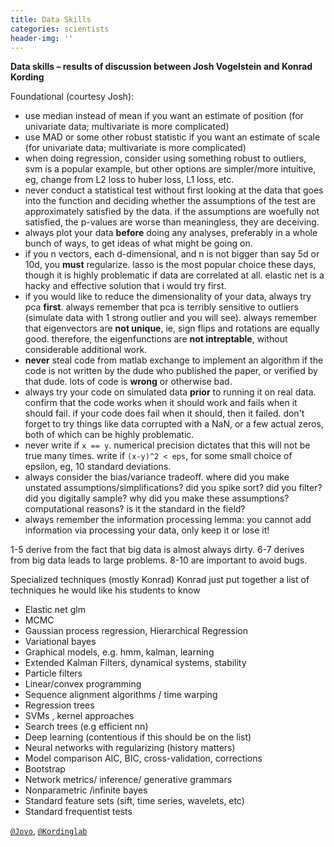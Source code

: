 ```yaml
---
title: Data Skills
categories: scientists
header-img: ''
---
```


**Data skills – results of discussion between Josh Vogelstein and Konrad Kording**

Foundational (courtesy Josh):

  - use median instead of mean if you want an estimate of position (for univariate data; multivariate is more complicated)
  - use MAD or some other robust statistic if you want an estimate of scale (for univariate data; multivariate is more complicated)
  - when doing regression, consider using something robust to outliers, svm is a popular example, but other options are simpler/more intuitive, eg, change from L2 loss to huber loss, L1 loss, etc.
  - never conduct a statistical test without first looking at the data that goes into the function and deciding whether the assumptions of the test are approximately satisfied by the data. if the assumptions are woefully not satisfied, the p-values are worse than meaningless, they are deceiving.
  - always plot your data **before** doing any analyses, preferably in a whole bunch of ways, to get ideas of what might be going on.
  - if you n vectors, each d-dimensional, and n is not bigger than say 5d or 10d, you **must** regularize. lasso is the most popular choice these days, though it is highly problematic if data are correlated at all. elastic net is a hacky and effective solution that i would try first.
  - if you would like to reduce the dimensionality of your data, always try pca **first**. always remember that pca is terribly sensitive to outliers (simulate data with 1 strong outlier and you will see). always remember that eigenvectors are **not unique**, ie, sign flips and rotations are equally good. therefore, the eigenfunctions are **not intreptable**, without considerable additional work.
  - **never** steal code from matlab exchange to implement an algorithm if the code is not written by the dude who published the paper, or verified by that dude. lots of code is **wrong** or otherwise bad.
  - always try your code on simulated data **prior** to running it on real data. confirm that the code works when it should work and fails when it should fail. if your code does fail when it should, then it failed. don't forget to try things like data corrupted with a NaN, or a few actual zeros, both of which can be highly problematic.
  - never write if `x == y`. numerical precision dictates that this will not be true many times. write if `(x-y)^2 < eps`, for some small choice of epsilon, eg, 10 standard deviations.
  - always consider the bias/variance tradeoff. where did you make unstated assumptions/simplifications? did you spike sort? did you filter? did you digitally sample? why did you make these assumptions? computational reasons? is it the standard in the field?
  - always remember the information processing lemma: you cannot add information via processing your data, only keep it or lose it!

1-5 derive from the fact that big data is almost always dirty. 6-7 derives from big data leads to large problems. 8-10 are important to avoid bugs.

Specialized techniques (mostly Konrad) Konrad just put together a list of techniques he would like his students to know

  - Elastic net glm
  - MCMC
  - Gaussian process regression, Hierarchical Regression
  - Variational bayes
  - Graphical models, e.g. hmm, kalman, learning
  - Extended Kalman Filters, dynamical systems, stability
  - Particle filters
  - Linear/convex programming
  - Sequence alignment algorithms / time warping
  - Regression trees
  - SVMs , kernel approaches
  - Search trees (e.g efficient nn)
  - Deep learning (contentious if this should be on the list)
  - Neural networks with regularizing (history matters)
  - Model comparison AIC, BIC, cross-validation, corrections
  - Bootstrap
  - Network metrics/ inference/ generative grammars
  - Nonparametric /infinite bayes
  - Standard feature sets (sift, time series, wavelets, etc)
  - Standard frequentist tests


<i class="fa fa-twitter"></i> [`@Jovo`](https://twitter.com/jovo), [`@Kordinglab`](https://twitter.com/KordingLab)
